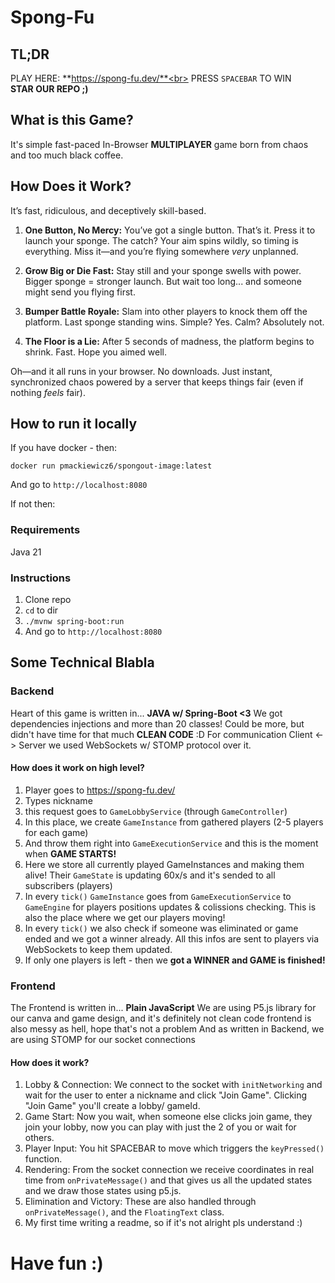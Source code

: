 # Spong-Fu

## TL;DR
PLAY HERE: **https://spong-fu.dev/**<br>
PRESS `SPACEBAR` TO WIN<br>
**STAR OUR REPO ;)**

## What is this Game?

It's simple fast-paced In-Browser **MULTIPLAYER** game born from chaos and too much black coffee.

## How Does it Work?

It’s fast, ridiculous, and deceptively skill-based.

1. **One Button, No Mercy:** You’ve got a single button. That’s it. Press it to launch your sponge. The catch? Your aim spins wildly, so timing is everything. Miss it—and you’re flying somewhere *very* unplanned.

2. **Grow Big or Die Fast:** Stay still and your sponge swells with power. Bigger sponge = stronger launch. But wait too long... and someone might send you flying first.

3. **Bumper Battle Royale:** Slam into other players to knock them off the platform. Last sponge standing wins. Simple? Yes. Calm? Absolutely not.

4. **The Floor is a Lie:** After 5 seconds of madness, the platform begins to shrink. Fast. Hope you aimed well.

Oh—and it all runs in your browser. No downloads. Just instant, synchronized chaos powered by a server that keeps things fair (even if nothing *feels* fair).

## How to run it locally
If you have docker - then:
```
docker run pmackiewicz6/spongout-image:latest
```
And go to `http://localhost:8080`

If not then:
### Requirements
Java 21

### Instructions
1. Clone repo
2. `cd` to dir
3. `./mvnw spring-boot:run`
4. And go to `http://localhost:8080`

## Some Technical Blabla

### Backend
Heart of this game is written in... **JAVA w/ Spring-Boot <3**
We got dependencies injections and more than 20 classes! Could be more, but didn't have time for that much **CLEAN CODE** :D
For communication Client <-> Server we used WebSockets w/ STOMP protocol over it.

#### How does it work on high level?
1. Player goes to https://spong-fu.dev/
2. Types nickname
3. this request goes to `GameLobbyService` (through `GameController`)
4. In this place, we create `GameInstance` from gathered players (2-5 players for each game)
6. And throw them right into `GameExecutionService` and this is the moment when **GAME STARTS!**
7. Here we store all currently played GameInstances and making them alive! Their `GameState` is updating 60x/s and it's sended to all subscribers (players)
8. In every `tick()` `GameInstance` goes from `GameExecutionService` to `GameEngine` for players positions updates & colissions checking. This is also the place where we get our players moving!
9. In every `tick()` we also check if someone was eliminated or game ended and we got a winner already. All this infos are sent to players via WebSockets to keep them updated.
10. If only one players is left - then we **got a WINNER and GAME is finished!**

### Frontend
The Frontend is written in... **Plain JavaScript**
We are using P5.js library for our canva and game design, and it's definitely not clean code frontend is also messy as hell, hope that's not a problem
And as written in Backend, we are using STOMP for our socket connections

#### How does it work?
1. Lobby & Connection: We connect to the socket with `initNetworking` and wait for the user to enter a nickname and click "Join Game". Clicking "Join Game" you'll create a lobby/ gameId.
2. Game Start: Now you wait, when someone else clicks join game, they join your lobby, now you can play with just the 2 of you or wait for others.
3. Player Input: You hit SPACEBAR to move which triggers the `keyPressed()` function.
4. Rendering: From the socket connection we receive coordinates in real time from `onPrivateMessage()` and that gives us all the updated states and we draw those states using p5.js.
5. Elimination and Victory: These are also handled through `onPrivateMessage()`, and the `FloatingText` class.
6. My first time writing a readme, so if it's not alright pls understand :)

# Have fun :)
